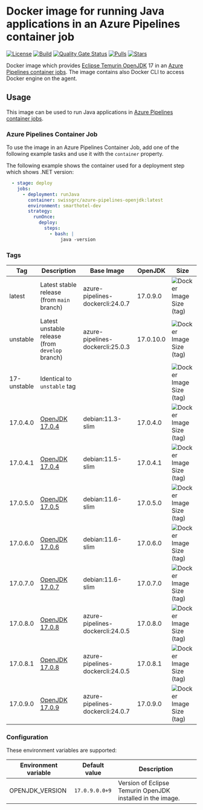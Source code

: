 # Docker image for running Java applications in an Azure Pipelines container job

<!-- markdownlint-disable MD013 -->
[![License](https://img.shields.io/badge/license-MIT-blue.svg?style=flat-square)](https://github.com/swissgrc/docker-azure-pipelines-openjdk-17/blob/main/LICENSE) [![Build](https://img.shields.io/github/actions/workflow/status/swissgrc/docker-azure-pipelines-openjdk-17/publish.yml?branch=develop&style=flat-square)](https://github.com/swissgrc/docker-azure-pipelines-openjdk-17/actions/workflows/publish.yml) [![Quality Gate Status](https://sonarcloud.io/api/project_badges/measure?project=swissgrc_docker-azure-pipelines-openjdk-17&metric=alert_status)](https://sonarcloud.io/summary/new_code?id=swissgrc_docker-azure-pipelines-openjdk-17) [![Pulls](https://img.shields.io/docker/pulls/swissgrc/azure-pipelines-openjdk.svg?style=flat-square)](https://hub.docker.com/r/swissgrc/azure-pipelines-openjdk) [![Stars](https://img.shields.io/docker/stars/swissgrc/azure-pipelines-openjdk.svg?style=flat-square)](https://hub.docker.com/r/swissgrc/azure-pipelines-openjdk)
<!-- markdownlint-restore -->

Docker image which provides [Eclipse Temurin OpenJDK] 17 in an [Azure Pipelines container jobs].
The image contains also Docker CLI to access Docker engine on the agent.

## Usage

This image can be used to run Java applications in [Azure Pipelines container jobs].

### Azure Pipelines Container Job

To use the image in an Azure Pipelines Container Job, add one of the following example tasks and use it with the `container` property.

The following example shows the container used for a deployment step which shows .NET version:

```yaml
  - stage: deploy
    jobs:
      - deployment: runJava
        container: swissgrc/azure-pipelines-openjdk:latest
        environment: smarthotel-dev
        strategy:
          runOnce:
            deploy:
              steps:
                - bash: |
                    java -version
```

### Tags

| Tag         | Description                                                                                   | Base Image                       | OpenJDK   | Size                                                                                                                                |
|-------------|-----------------------------------------------------------------------------------------------|----------------------------------|-----------|-------------------------------------------------------------------------------------------------------------------------------------|
| latest      | Latest stable release (from `main` branch)                                                    | azure-pipelines-dockercli:24.0.7 | 17.0.9.0  | ![Docker Image Size (tag)](https://img.shields.io/docker/image-size/swissgrc/azure-pipelines-openjdk/latest?style=flat-square)      |
| unstable    | Latest unstable release (from `develop` branch)                                               | azure-pipelines-dockercli:25.0.3 | 17.0.10.0 | ![Docker Image Size (tag)](https://img.shields.io/docker/image-size/swissgrc/azure-pipelines-openjdk/unstable?style=flat-square)    |
| 17-unstable | Identical to `unstable` tag                                                                   |                                  |           | ![Docker Image Size (tag)](https://img.shields.io/docker/image-size/swissgrc/azure-pipelines-openjdk/17-unstable?style=flat-square) |
| 17.0.4.0    | [OpenJDK 17.0.4](https://foojay.io/java-17/?tab=component&version=17.0.4&quarter=072022)      | debian:11.3-slim                 | 17.0.4.0  | ![Docker Image Size (tag)](https://img.shields.io/docker/image-size/swissgrc/azure-pipelines-openjdk/17.0.4.0?style=flat-square)    |
| 17.0.4.1    | [OpenJDK 17.0.4](https://foojay.io/java-17/?tab=component&version=17.0.4&quarter=072022)      | debian:11.5-slim                 | 17.0.4.1  | ![Docker Image Size (tag)](https://img.shields.io/docker/image-size/swissgrc/azure-pipelines-openjdk/17.0.4.1?style=flat-square)    |
| 17.0.5.0    | [OpenJDK 17.0.5](https://foojay.io/java-17/?tab=component&version=17.0.5&quarter=102022)      | debian:11.6-slim                 | 17.0.5.0  | ![Docker Image Size (tag)](https://img.shields.io/docker/image-size/swissgrc/azure-pipelines-openjdk/17.0.5.0?style=flat-square)    |
| 17.0.6.0    | [OpenJDK 17.0.6](https://foojay.io/java-17/?tab=component&version=17.0.6&quarter=012023)      | debian:11.6-slim                 | 17.0.6.0  | ![Docker Image Size (tag)](https://img.shields.io/docker/image-size/swissgrc/azure-pipelines-openjdk/17.0.6.0?style=flat-square)    |
| 17.0.7.0    | [OpenJDK 17.0.7](https://foojay.io/java-17/?version=17.0.7&quarter=042023)                    | debian:11.6-slim                 | 17.0.7.0  | ![Docker Image Size (tag)](https://img.shields.io/docker/image-size/swissgrc/azure-pipelines-openjdk/17.0.7.0?style=flat-square)    |
| 17.0.8.0    | [OpenJDK 17.0.8](https://foojay.io/java-17/?version=17.0.8&quarter=072023)                    | azure-pipelines-dockercli:24.0.5 | 17.0.8.0  | ![Docker Image Size (tag)](https://img.shields.io/docker/image-size/swissgrc/azure-pipelines-openjdk/17.0.8.0?style=flat-square)    |
| 17.0.8.1    | [OpenJDK 17.0.8](https://foojay.io/java-17/?version=17.0.8&quarter=072023)                    | azure-pipelines-dockercli:24.0.5 | 17.0.8.1  | ![Docker Image Size (tag)](https://img.shields.io/docker/image-size/swissgrc/azure-pipelines-openjdk/17.0.8.1?style=flat-square)    |
| 17.0.9.0    | [OpenJDK 17.0.9](https://adoptium.net/temurin/release-notes/?version=jdk-17.0.9+9)            | azure-pipelines-dockercli:24.0.7 | 17.0.9.0  | ![Docker Image Size (tag)](https://img.shields.io/docker/image-size/swissgrc/azure-pipelines-openjdk/17.0.9.0?style=flat-square)    |

### Configuration

These environment variables are supported:

| Environment variable   | Default value        | Description                                                      |
|------------------------|----------------------|------------------------------------------------------------------|
| OPENJDK_VERSION        | `17.0.9.0.0+9`       | Version of Eclipse Temurin OpenJDK installed in the image.       |

[Eclipse Temurin OpenJDK]: https://adoptium.net/temurin/
[Azure Pipelines container jobs]: https://docs.microsoft.com/en-us/azure/devops/pipelines/process/container-phases
